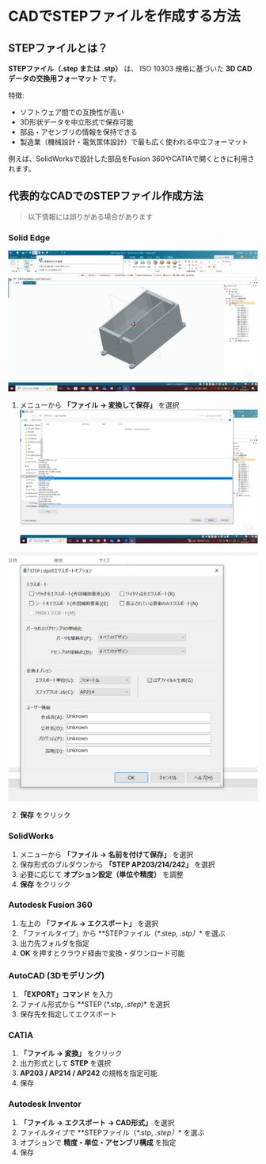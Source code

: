 
# CADでSTEPファイルを作成する方法

## STEPファイルとは？

**STEPファイル（.step または .stp）** は、
ISO 10303 規格に基づいた **3D CADデータの交換用フォーマット** です。

特徴:

* ソフトウェア間での互換性が高い
* 3D形状データを中立形式で保存可能
* 部品・アセンブリの情報を保持できる
* 製造業（機械設計・電気筐体設計）で最も広く使われる中立フォーマット

例えば、SolidWorksで設計した部品をFusion 360やCATIAで開くときに利用されます。


## 代表的なCADでのSTEPファイル作成方法
>以下情報には誤りがある場合があります

### Solid Edge
![alt text](image.png)

1. メニューから **「ファイル → 変換して保存」** を選択
![alt text](image-3.png)

![alt text](image-4.png)

2. **保存** をクリック


### SolidWorks

1. メニューから **「ファイル → 名前を付けて保存」** を選択
2. 保存形式のプルダウンから **「STEP AP203/214/242」** を選択
3. 必要に応じて **オプション設定（単位や精度）** を調整
4. **保存** をクリック


### Autodesk Fusion 360

1. 左上の **「ファイル → エクスポート」** を選択
2. 「ファイルタイプ」から \*\*STEPファイル（*.step, *.stp）** を選ぶ
3. 出力先フォルダを指定
4. **OK** を押すとクラウド経由で変換・ダウンロード可能


### AutoCAD (3Dモデリング)

1. **「EXPORT」コマンド** を入力
2. ファイル形式から \*\*STEP (*.stp, *.step)** を選択
3. 保存先を指定してエクスポート


### CATIA

1. **「ファイル → 変換」** をクリック
2. 出力形式として **STEP** を選択
3. **AP203 / AP214 / AP242** の規格を指定可能
4. 保存

### Autodesk Inventor

1. **「ファイル → エクスポート → CAD形式」** を選択
2. ファイルタイプで \*\*STEPファイル（*.stp, *.step）** を選ぶ
3. オプションで **精度・単位・アセンブリ構成** を指定
4. 保存

